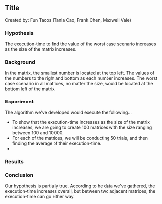 ## Title
Created by: Fun Tacos (Tania Cao, Frank Chen, Maxwell Vale)

### Hypothesis
The execution-time to find the value of the worst case scenario increases as the size of the matrix increases.

### Background
In the matrix, the smallest number is located at the top left. The values of the numbers to the right and bottom as each number increases. The worst case scenario in all matrices, no matter the size, would be located at the bottom left of the matrix.

### Experiment
The algorithm we've developed would execute the following...
* To show that the execution-time increases as the size of the matrix increases, we are going to create 100 matrices with the size ranging between 100 and 10,000.
* For each of the matrices, we will be conducting 50 trials, and then finding the average of their execution-time.
*

### Results


### Conclusion
Our hypothesis is partially true. According to he data we've gathered, the execution-time increases overall, but between two adjacent matrices, the execution-time can go either way. 
